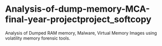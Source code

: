 # Analysis-of-dump-memory-MCA-final-year-projectproject_softcopy
Analysis of Dumped RAM memory, Malware, Virtual Memory Images using volatility memory forensic tools.
